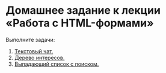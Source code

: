 # Домашнее задание к лекции «Работа с HTML-формами»

Выполните задачи:

1. [Текстовый чат.](./chat/)
2. [Дерево интересов.](./interests/)
3. [Выпадающий список с поиском.](./autocomplete/)

